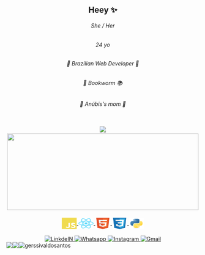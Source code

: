 <div align="center">
 
 ## Heey ✨


 <div>
   <h6> She / Her </h6>
   <h6> 24 yo </h6>
   <h6> 💚 Brazilian Web Developer 💛 </h6>
   <h6> 📖 Bookworm 📚 </h6>
   <h6> 🐺 Anúbis's mom 🐺 </h6>

 </div>

 ##

 <br>



 <div align="center">
   <a href="https://github.com/Bruhollanda">
   <img height="200em" src="https://github-readme-stats.vercel.app/api?username=Bruhollanda&show_icons=true&theme=nightowl&include_all_commits=true&count_private=true"/>
   <img height="200em" width="500em" src="https://github-readme-stats.vercel.app/api/top-langs/?username=Bruhollanda&langs_count=5&theme=nightowl"/>
 </div>

 <div style="display: inline_block"><br>
   <img align="center" alt="Bru-Js" height="30" width="40" src="https://raw.githubusercontent.com/devicons/devicon/master/icons/javascript/javascript-plain.svg">
   <img align="center" alt="Bru-React" height="30" width="40" src="https://raw.githubusercontent.com/devicons/devicon/master/icons/react/react-original.svg">
   <img align="center" alt="Bru-HTML" height="30" width="40" src="https://raw.githubusercontent.com/devicons/devicon/master/icons/html5/html5-original.svg">
   <img align="center" alt="Bru-CSS" height="30" width="40" src="https://raw.githubusercontent.com/devicons/devicon/master/icons/css3/css3-original.svg">
   <img align="center" alt="Bru-Python" height="30" width="40" src="https://raw.githubusercontent.com/devicons/devicon/master/icons/python/python-original.svg">
   <img align="right" alt="" height="150" style="border-radius:50px;" src="">
 </div>
  
 <br>
   
 <div> 
   <a target="_blank" href="https://www.linkedin.com/in/bruhollanda">
     <img alt="LinkdeIN" width="22px" src="https://cdn.jsdelivr.net/npm/simple-icons@v3/icons/linkedin.svg" />
   </a>
   <a target="_blank" href="https://api.whatsapp.com/send?phone=5563999642583">
     <img alt="Whatsapp" width="22px" src="https://cdn.jsdelivr.net/npm/simple-icons@v3/icons/whatsapp.svg" />
   </a>
   <a target="_blank" href="https://www.instagram.com/bruhollanda/">
     <img alt="Instagram" width="22px" src="https://cdn.jsdelivr.net/npm/simple-icons@v3/icons/instagram.svg" />
   </a>

   <a target="_blank" href="mailto:brunaholandacunha7@gmail.com">
     <img alt="Gmail" width="22px" src="https://cdn.jsdelivr.net/npm/simple-icons@v3/icons/gmail.svg" />
   </a>
 </div>
</div>


<div style="display: flex; align-items: flex-end">
<img height="160em" src="https://github-profile-summary-cards.vercel.app/api/cards/profile-details?username=gerssivaldosantos&theme=dracula"/>
<img height="160em" src="https://github-profile-summary-cards.vercel.app/api/cards/most-commit-language?username=gerssivaldosantos&theme=dracula"/>
<img height="160em" src="https://github-readme-streak-stats.herokuapp.com/?user=gerssivaldosantos&theme=dracula" alt="gerssivaldosantos" />

</div>
